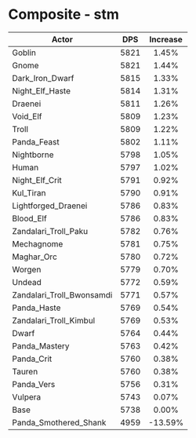 # Composite - stm
| Actor | DPS | Increase |
|---|:---:|:---:|
|Goblin|5821|1.45%|
|Gnome|5821|1.44%|
|Dark_Iron_Dwarf|5815|1.33%|
|Night_Elf_Haste|5814|1.31%|
|Draenei|5811|1.26%|
|Void_Elf|5809|1.23%|
|Troll|5809|1.22%|
|Panda_Feast|5802|1.11%|
|Nightborne|5798|1.05%|
|Human|5797|1.02%|
|Night_Elf_Crit|5791|0.92%|
|Kul_Tiran|5790|0.91%|
|Lightforged_Draenei|5786|0.83%|
|Blood_Elf|5786|0.83%|
|Zandalari_Troll_Paku|5782|0.76%|
|Mechagnome|5781|0.75%|
|Maghar_Orc|5780|0.72%|
|Worgen|5779|0.70%|
|Undead|5772|0.59%|
|Zandalari_Troll_Bwonsamdi|5771|0.57%|
|Panda_Haste|5769|0.54%|
|Zandalari_Troll_Kimbul|5769|0.53%|
|Dwarf|5764|0.44%|
|Panda_Mastery|5763|0.42%|
|Panda_Crit|5760|0.38%|
|Tauren|5760|0.38%|
|Panda_Vers|5756|0.31%|
|Vulpera|5743|0.07%|
|Base|5738|0.00%|
|Panda_Smothered_Shank|4959|-13.59%|
